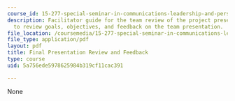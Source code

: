 ```yaml
---
course_id: 15-277-special-seminar-in-communications-leadership-and-personal-effectiveness-coaching-fall-2008
description: Facilitator guide for the team review of the project presentation videotape
  to review goals, objectives, and feedback on the team presentation.
file_location: /coursemedia/15-277-special-seminar-in-communications-leadership-and-personal-effectiveness-coaching-fall-2008/5a756ede5978625984b319cf11cac391_guide_11.pdf
file_type: application/pdf
layout: pdf
title: Final Presentation Review and Feedback
type: course
uid: 5a756ede5978625984b319cf11cac391

---
```

None